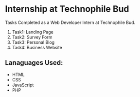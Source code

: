 <h1>Internship at Technophile Bud</h1>
Tasks Completed as a Web Developer Intern at Technophile Bud.
<ol>
  <li>Task1: Landing Page</li>
  <li>Task2: Survey Form</li>
  <li>Task3: Personal Blog</li>
  <li>Task4: Business Website</li>
</ol>

<h2>Lanaguages Used:</h2>
 <ul>
  <li>HTML</li>
  <li>CSS</li>
  <li>JavaScript</li>
  <li>PHP</li>
</ul>
